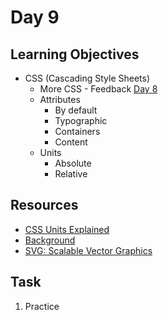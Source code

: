 # Day 9
## Learning Objectives
* CSS (Cascading Style Sheets)
  - More CSS - Feedback [Day 8](day8.md)
  * Attributes
    - By default
    - Typographic
    - Containers
    - Content
  * Units
    - Absolute
    - Relative
## Resources
- [CSS Units Explained](https://www.digitalocean.com/community/tutorials/css-css-units-explained)
- [Background](https://developer.mozilla.org/en-US/docs/Web/CSS/background)
- [SVG: Scalable Vector Graphics](https://developer.mozilla.org/en-US/docs/Web/SVG)
## Task
1. Practice
